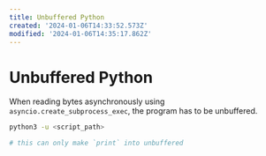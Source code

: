 ```yaml
---
title: Unbuffered Python
created: '2024-01-06T14:33:52.573Z'
modified: '2024-01-06T14:35:17.862Z'
---
```


# Unbuffered Python

When reading bytes asynchronously using `asyncio.create_subprocess_exec`, the program has to be unbuffered.

```bash
python3 -u <script_path>
```

```python
# this can only make `print` into unbuffered

```
